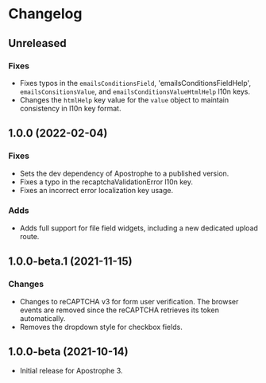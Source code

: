 # Changelog

## Unreleased

### Fixes

* Fixes typos in the `emailsConditionsField`, 'emailsConditionsFieldHelp', `emailsConsitionsValue`, and `emailsConditionsValueHtmlHelp` l10n keys.
* Changes the `htmlHelp` key value for the `value` object to maintain consistency in l10n key format.

## 1.0.0 (2022-02-04)

### Fixes

* Sets the dev dependency of Apostrophe to a published version.
* Fixes a typo in the recaptchaValidationError l10n key.
* Fixes an incorrect error localization key usage.

### Adds

* Adds full support for file field widgets, including a new dedicated upload route.

## 1.0.0-beta.1 (2021-11-15)

### Changes

* Changes to reCAPTCHA v3 for form user verification. The browser events are removed since the reCAPTCHA retrieves its token automatically.
* Removes the dropdown style for checkbox fields.

## 1.0.0-beta (2021-10-14)

* Initial release for Apostrophe 3.
